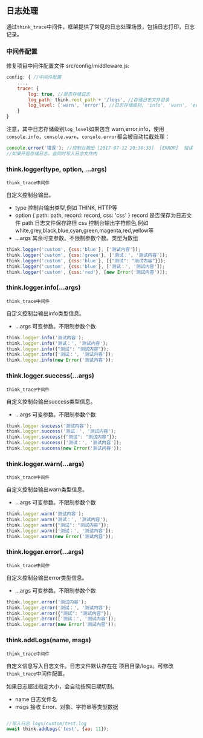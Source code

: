 ## 日志处理

通过`think_trace`中间件，框架提供了常见的日志处理场景，包括日志打印，日志记录。

### 中间件配置

修复项目中间件配置文件 src/config/middleware.js:

```js
config: { //中间件配置
    ...,
    trace: {
        log: true, //是否存储日志
        log_path: think.root_path + '/logs', //存储日志文件目录
        log_level: ['warn', 'error'], //日志存储级别, 'info', 'warn', 'error', 'success'
    }
}
```
注意，其中日志存储级别`log_level`如果包含 warn,error,info，使用`console.info`，`console.warn`，`console.error`都会被自动拦截处理：

```js
console.error('错误'); //控制台输出 [2017-07-12 20:38:33]  [ERROR]  错误
//如果开启存储日志，会同时写入日志文件内
```

### think.logger(type, option, ...args)

`think_trace中间件`

自定义控制台输出。

* type 控制台输出类型,例如 THINK, HTTP等
* option { path: path, record: record, css: 'css' } 
    record 是否保存为日志文件
    path 日志文件保存路径
    css 控制台输出字符颜色,例如 white,grey,black,blue,cyan,green,magenta,red,yellow等
* ...args 其余可变参数。不限制参数个数。类型为数组

```js
think.logger('custom', {css:'blue'}, ['测试内容']);
think.logger('custom', {css:'green'}, ['测试：', '测试内容']);
think.logger('custom', {css:'blue'}, [{"测试": "测试内容"}]);
think.logger('custom', {css:'blue'}, ['测试：', '测试内容']);
think.logger('custom', {css:'red'}, [new Error('测试内容')]);
```

### think.logger.info(...args)

`think_trace中间件`

自定义控制台输出info类型信息。

* ...args 可变参数。不限制参数个数

```js
think.logger.info('测试内容');
think.logger.info('测试：', '测试内容');
think.logger.info({"测试": "测试内容"});
think.logger.info(['测试：', '测试内容']);
think.logger.info(new Error('测试内容'));
```
### think.logger.success(...args)

`think_trace中间件`

自定义控制台输出success类型信息。

* ...args 可变参数。不限制参数个数

```js
think.logger.success('测试内容');
think.logger.success('测试：', '测试内容');
think.logger.success({"测试": "测试内容"});
think.logger.success(['测试：', '测试内容']);
think.logger.success(new Error('测试内容'));
```
### think.logger.warn(...args)

`think_trace中间件`

自定义控制台输出warn类型信息。

* ...args 可变参数。不限制参数个数

```js
think.logger.warn('测试内容');
think.logger.warn('测试：', '测试内容');
think.logger.warn({"测试": "测试内容"});
think.logger.warn(['测试：', '测试内容']);
think.logger.warn(new Error('测试内容'));
```
### think.logger.error(...args)

`think_trace中间件`

自定义控制台输出error类型信息。

* ...args 可变参数。不限制参数个数

```js
think.logger.error('测试内容');
think.logger.error('测试：', '测试内容');
think.logger.error({"测试": "测试内容"});
think.logger.error(['测试：', '测试内容']);
think.logger.error(new Error('测试内容'));
```

### think.addLogs(name, msgs)

`think_trace中间件`

自定义信息写入日志文件。日志文件默认存在在 项目目录/logs。可修改 `think_trace`中间件配置。

如果日志超过指定大小，会自动按照日期切割。

* name 日志文件名
* msgs 接收 Error、对象、字符串等类型数据

```js

//写入日志 logs/custom/test.log
await think.addLogs('test', {aa: 11});
```